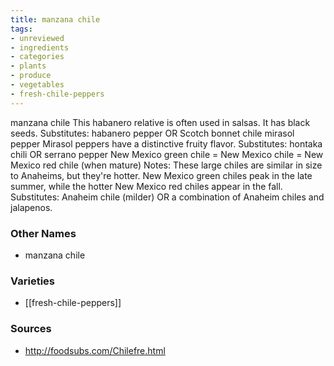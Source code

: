 ```yaml
---
title: manzana chile
tags:
- unreviewed
- ingredients
- categories
- plants
- produce
- vegetables
- fresh-chile-peppers
---
```

manzana chile This habanero relative is often used in salsas. It has black seeds. Substitutes: habanero pepper OR Scotch bonnet chile mirasol pepper Mirasol peppers have a distinctive fruity flavor. Substitutes: hontaka chili OR serrano pepper New Mexico green chile = New Mexico chile = New Mexico red chile (when mature) Notes: These large chiles are similar in size to Anaheims, but they're hotter. New Mexico green chiles peak in the late summer, while the hotter New Mexico red chiles appear in the fall. Substitutes: Anaheim chile (milder) OR a combination of Anaheim chiles and jalapenos.

### Other Names

* manzana chile

### Varieties

* [[fresh-chile-peppers]]

### Sources
* http://foodsubs.com/Chilefre.html
